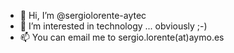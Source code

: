 - 👋 Hi, I’m @sergiolorente-aytec
- 👀 I’m interested in technology ... obviously ;-)
- 📫 You can email me to sergio.lorente(at)aymo.es

<!---
sergiolorente-aytec/sergiolorente-aytec is a ✨ special ✨ repository because its `README.md` (this file) appears on your GitHub profile.
You can click the Preview link to take a look at your changes.
--->

